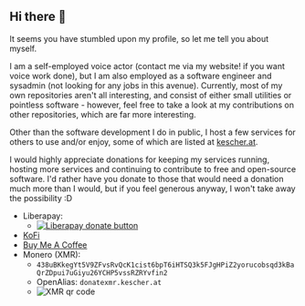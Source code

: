 ## Hi there 👋

It seems you have stumbled upon my profile, so let me tell you about myself.

I am a self-employed voice actor (contact me via my website! if you want voice work done), but I am also employed as a software engineer and sysadmin (not looking for any jobs in this avenue).
Currently, most of my own repositories aren't all interesting, and consist of either small utilities or pointless software - however, feel free to take a look at my contributions on other repositories, which are far more interesting.

Other than the software development I do in public, I host a few services for others to use and/or enjoy, some of which are listed at [kescher.at](https://www.kescher.at/).

I would highly appreciate donations for keeping my services running, hosting more services and continuing to contribute to free and open-source software.
I'd rather have you donate to those that would need a donation much more than I would, but if you feel generous anyway, I won't take away the possibility :D

- Liberapay:
  - [![Liberapay donate button](https://liberapay.com/assets/widgets/donate.svg)](https://liberapay.com/kescher/donate)
- [KoFi](https://ko-fi.com/kescher)
- [Buy Me A Coffee](https://www.buymeacoffee.com/kescher)
- Monero (XMR):
  - `438uBKkegYt5V9ZFvsRvQcK1cist6bpT6iHTSQ3k5FJgHPiZ2yorucobsqd3kBaQrZDpui7uGiyu26YCHP5vssRZRYvfin2`
  - OpenAlias: `donatexmr.kescher.at`
  - ![XMR qr code](https://www.kescher.at/donatexmr.png)
